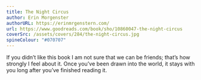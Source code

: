```yaml
---
title: The Night Circus
author: Erin Morgenster
authorURL: https://erinmrgenstern.com/
url: https://www.goodreads.com/book/sho/10860047-the-night-circus
coverSrc: /assets/covers/284/the-night-circus.jpg
spineColour: "#070707"
---
```


If you didn’t like this book I am not sure that we can be friends; that’s how strongly I feel about it. Once you’ve been drawn into the world, it stays with you long after you’ve finished reading it.
